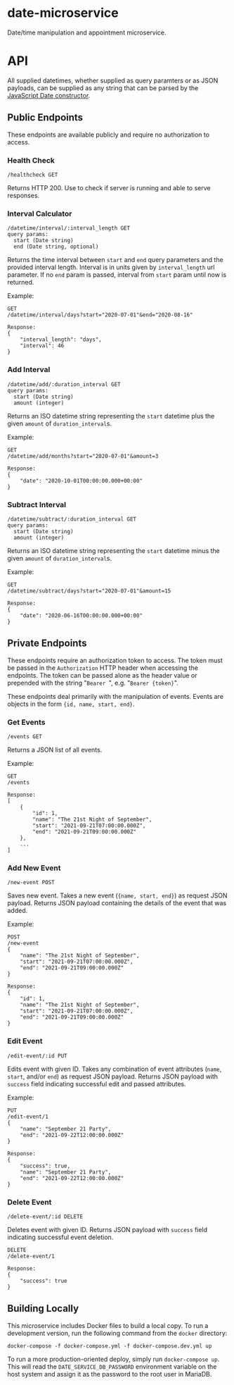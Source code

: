# date-microservice
Date/time manipulation and appointment microservice.  

# API

All supplied datetimes, whether supplied as query paramters or as JSON payloads, can be supplied as any string that can be parsed by the [JavaScript Date constructor](https://developer.mozilla.org/en-US/docs/Web/JavaScript/Reference/Global_Objects/Date/Date).  

## Public Endpoints
These endpoints are available publicly and require no authorization to access.  

### Health Check

```
/healthcheck GET
```

Returns HTTP 200. Use to check if server is running and able to serve responses.  

### Interval Calculator

```
/datetime/interval/:interval_length GET
query params: 
  start (Date string)
  end (Date string, optional)
```

Returns the time interval between `start` and `end` query parameters and the provided interval length. Interval is in units given by `interval_length` url parameter. If no `end` param is passed, interval from `start` param until now is returned.  

Example:

```
GET
/datetime/interval/days?start="2020-07-01"&end="2020-08-16"

Response:
{
    "interval_length": "days",
    "interval": 46
}
```

### Add Interval

```
/datetime/add/:duration_interval GET
query params:
  start (Date string)
  amount (integer)
```

Returns an ISO datetime string representing the `start` datetime plus the given `amount` of `duration_interval`s.  

Example:

```
GET
/datetime/add/months?start="2020-07-01"&amount=3

Response:
{
    "date": "2020-10-01T00:00:00.000+00:00"
}
```

### Subtract Interval
```
/datetime/subtract/:duration_interval GET
query params:
  start (Date string)
  amount (integer)
```

Returns an ISO datetime string representing the `start` datetime minus the given `amount` of `duration_interval`s.  

Example:

```
GET
/datetime/subtract/days?start="2020-07-01"&amount=15

Response:
{
    "date": "2020-06-16T00:00:00.000+00:00"
}
```

## Private Endpoints
These endpoints require an authorization token to access. The token must be passed in the `Authorization` HTTP header when accessing the endpoints. The token can be passed alone as the header value or prepended with the string "`Bearer `", e.g. "`Bearer {token}`".  

These endpoints deal primarily with the manipulation of events. Events are objects in the form `{id, name, start, end}`.  

### Get Events

```
/events GET
```

Returns a JSON list of all events.  

Example:

```
GET
/events

Response:
[
    {
        "id": 1,
        "name": "The 21st Night of September",
        "start": "2021-09-21T07:00:00.000Z",
        "end": "2021-09-21T09:00:00.000Z"
    },
    ...
]
```

### Add New Event

```
/new-event POST
```

Saves new event. Takes a new event (`{name, start, end}`) as request JSON payload. Returns JSON payload containing the details of the event that was added.

Example:

```
POST
/new-event
{
    "name": "The 21st Night of September",
    "start": "2021-09-21T07:00:00.000Z",
    "end": "2021-09-21T09:00:00.000Z"
}

Response:
{
    "id": 1,
    "name": "The 21st Night of September",
    "start": "2021-09-21T07:00:00.000Z",
    "end": "2021-09-21T09:00:00.000Z"
}
```


### Edit Event

```
/edit-event/:id PUT
```

Edits event with given ID. Takes any combination of event attributes (`name`, `start`, and/or `end`) as request JSON payload. Returns JSON payload with `success` field indicating successful edit and passed attributes.

Example:

```
PUT
/edit-event/1
{
    "name": "September 21 Party",
    "end": "2021-09-22T12:00:00.000Z"
}

Response:
{
    "success": true,
    "name": "September 21 Party",
    "end": "2021-09-22T12:00:00.000Z"
}
```

### Delete Event

```
/delete-event/:id DELETE
```

Deletes event with given ID. Returns JSON payload with `success` field indicating successful event deletion.

```
DELETE
/delete-event/1

Response:
{
    "success": true
}
```

## Building Locally

This microservice includes Docker files to build a local copy. To run a development version, run the following command from the `docker` directory:

```
docker-compose -f docker-compose.yml -f docker-compose.dev.yml up
```

To run a more production-oriented deploy, simply run `docker-compose up`. This will read the `DATE_SERVICE_DB_PASSWORD` environment variable on the host system and assign it as the password to the root user in MariaDB.
